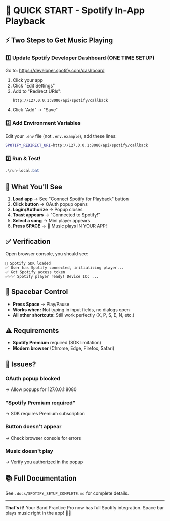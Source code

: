 # 🎸 QUICK START - Spotify In-App Playback

## ⚡ Two Steps to Get Music Playing

### 1️⃣ Update Spotify Developer Dashboard (ONE TIME SETUP)

Go to: https://developer.spotify.com/dashboard

1. Click your app
2. Click "Edit Settings"
3. Add to "Redirect URIs":
   ```
   http://127.0.0.1:8080/api/spotify/callback
   ```
4. Click "Add" → "Save"

### 2️⃣ Add Environment Variables

Edit your `.env` file (not `.env.example`), add these lines:

```bash
SPOTIFY_REDIRECT_URI=http://127.0.0.1:8080/api/spotify/callback
```

### 3️⃣ Run & Test!

```powershell
.\run-local.bat
```

## 🎯 What You'll See

1. **Load app** → See "Connect Spotify for Playback" button
2. **Click button** → OAuth popup opens
3. **Login/Authorize** → Popup closes
4. **Toast appears** → "Connected to Spotify!"
5. **Select a song** → Mini player appears
6. **Press SPACE** → 🎵 Music plays IN YOUR APP!

## ✅ Verification

Open browser console, you should see:

```
🎵 Spotify SDK loaded
✅ User has Spotify connected, initializing player...
✅ Got Spotify access token
✅✅✅ Spotify player ready! Device ID: ...
```

## 🎹 Spacebar Control

- **Press Space** → Play/Pause
- **Works when:** Not typing in input fields, no dialogs open
- **All other shortcuts:** Still work perfectly (X, P, S, E, N, etc.)

## ⚠️ Requirements

- **Spotify Premium** required (SDK limitation)
- **Modern browser** (Chrome, Edge, Firefox, Safari)

## 🐛 Issues?

### OAuth popup blocked

→ Allow popups for 127.0.0.1:8080

### "Spotify Premium required"

→ SDK requires Premium subscription

### Button doesn't appear

→ Check browser console for errors

### Music doesn't play

→ Verify you authorized in the popup

## 📚 Full Documentation

See `.docs/SPOTIFY_SETUP_COMPLETE.md` for complete details.

---

**That's it!** Your Band Practice Pro now has full Spotify integration. Space bar plays music right in the app! 🎸🔥
